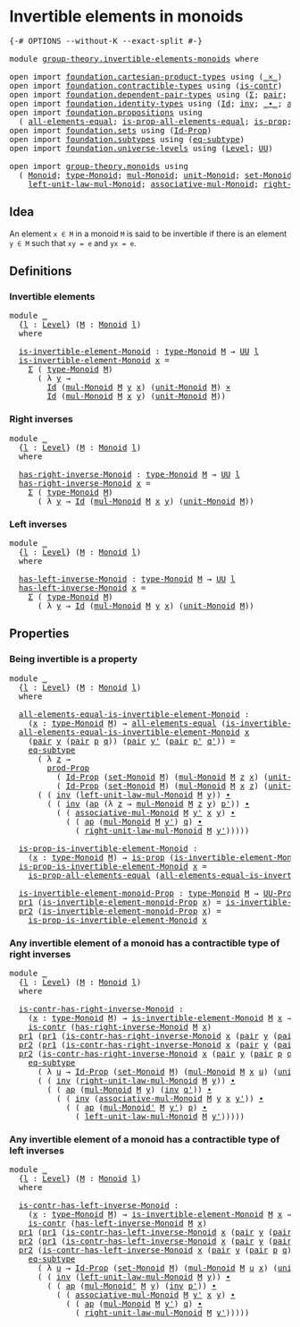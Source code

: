 # Invertible elements in monoids

<pre class="Agda"><a id="43" class="Symbol">{-#</a> <a id="47" class="Keyword">OPTIONS</a> <a id="55" class="Pragma">--without-K</a> <a id="67" class="Pragma">--exact-split</a> <a id="81" class="Symbol">#-}</a>

<a id="86" class="Keyword">module</a> <a id="93" href="group-theory.invertible-elements-monoids.html" class="Module">group-theory.invertible-elements-monoids</a> <a id="134" class="Keyword">where</a>

<a id="141" class="Keyword">open</a> <a id="146" class="Keyword">import</a> <a id="153" href="foundation.cartesian-product-types.html" class="Module">foundation.cartesian-product-types</a> <a id="188" class="Keyword">using</a> <a id="194" class="Symbol">(</a><a id="195" href="foundation-core.cartesian-product-types.html#577" class="Function Operator">_×_</a><a id="198" class="Symbol">)</a>
<a id="200" class="Keyword">open</a> <a id="205" class="Keyword">import</a> <a id="212" href="foundation.contractible-types.html" class="Module">foundation.contractible-types</a> <a id="242" class="Keyword">using</a> <a id="248" class="Symbol">(</a><a id="249" href="foundation-core.contractible-types.html#992" class="Function">is-contr</a><a id="257" class="Symbol">)</a>
<a id="259" class="Keyword">open</a> <a id="264" class="Keyword">import</a> <a id="271" href="foundation.dependent-pair-types.html" class="Module">foundation.dependent-pair-types</a> <a id="303" class="Keyword">using</a> <a id="309" class="Symbol">(</a><a id="310" href="foundation-core.dependent-pair-types.html#502" class="Record">Σ</a><a id="311" class="Symbol">;</a> <a id="313" href="foundation-core.dependent-pair-types.html#575" class="InductiveConstructor">pair</a><a id="317" class="Symbol">;</a> <a id="319" href="foundation-core.dependent-pair-types.html#592" class="Field">pr1</a><a id="322" class="Symbol">;</a> <a id="324" href="foundation-core.dependent-pair-types.html#604" class="Field">pr2</a><a id="327" class="Symbol">)</a>
<a id="329" class="Keyword">open</a> <a id="334" class="Keyword">import</a> <a id="341" href="foundation.identity-types.html" class="Module">foundation.identity-types</a> <a id="367" class="Keyword">using</a> <a id="373" class="Symbol">(</a><a id="374" href="foundation-core.identity-types.html#1754" class="Datatype">Id</a><a id="376" class="Symbol">;</a> <a id="378" href="foundation-core.identity-types.html#2716" class="Function">inv</a><a id="381" class="Symbol">;</a> <a id="383" href="foundation-core.identity-types.html#2412" class="Function Operator">_∙_</a><a id="386" class="Symbol">;</a> <a id="388" href="foundation-core.identity-types.html#3990" class="Function">ap</a><a id="390" class="Symbol">)</a>
<a id="392" class="Keyword">open</a> <a id="397" class="Keyword">import</a> <a id="404" href="foundation.propositions.html" class="Module">foundation.propositions</a> <a id="428" class="Keyword">using</a>
  <a id="436" class="Symbol">(</a> <a id="438" href="foundation-core.propositions.html#2193" class="Function">all-elements-equal</a><a id="456" class="Symbol">;</a> <a id="458" href="foundation-core.propositions.html#2393" class="Function">is-prop-all-elements-equal</a><a id="484" class="Symbol">;</a> <a id="486" href="foundation-core.propositions.html#1295" class="Function">is-prop</a><a id="493" class="Symbol">;</a> <a id="495" href="foundation-core.propositions.html#5863" class="Function">prod-Prop</a><a id="504" class="Symbol">;</a> <a id="506" href="foundation-core.propositions.html#1380" class="Function">UU-Prop</a><a id="513" class="Symbol">)</a>
<a id="515" class="Keyword">open</a> <a id="520" class="Keyword">import</a> <a id="527" href="foundation.sets.html" class="Module">foundation.sets</a> <a id="543" class="Keyword">using</a> <a id="549" class="Symbol">(</a><a id="550" href="foundation-core.sets.html#1407" class="Function">Id-Prop</a><a id="557" class="Symbol">)</a>
<a id="559" class="Keyword">open</a> <a id="564" class="Keyword">import</a> <a id="571" href="foundation.subtypes.html" class="Module">foundation.subtypes</a> <a id="591" class="Keyword">using</a> <a id="597" class="Symbol">(</a><a id="598" href="foundation-core.subtypes.html#3381" class="Function">eq-subtype</a><a id="608" class="Symbol">)</a>
<a id="610" class="Keyword">open</a> <a id="615" class="Keyword">import</a> <a id="622" href="foundation.universe-levels.html" class="Module">foundation.universe-levels</a> <a id="649" class="Keyword">using</a> <a id="655" class="Symbol">(</a><a id="656" href="Agda.Primitive.html#597" class="Postulate">Level</a><a id="661" class="Symbol">;</a> <a id="663" href="foundation-core.universe-levels.html#222" class="Primitive">UU</a><a id="665" class="Symbol">)</a>

<a id="668" class="Keyword">open</a> <a id="673" class="Keyword">import</a> <a id="680" href="group-theory.monoids.html" class="Module">group-theory.monoids</a> <a id="701" class="Keyword">using</a>
  <a id="709" class="Symbol">(</a> <a id="711" href="group-theory.monoids.html#1007" class="Function">Monoid</a><a id="717" class="Symbol">;</a> <a id="719" href="group-theory.monoids.html#1182" class="Function">type-Monoid</a><a id="730" class="Symbol">;</a> <a id="732" href="group-theory.monoids.html#1527" class="Function">mul-Monoid</a><a id="742" class="Symbol">;</a> <a id="744" href="group-theory.monoids.html#2031" class="Function">unit-Monoid</a><a id="755" class="Symbol">;</a> <a id="757" href="group-theory.monoids.html#1283" class="Function">set-Monoid</a><a id="767" class="Symbol">;</a>
    <a id="773" href="group-theory.monoids.html#2119" class="Function">left-unit-law-mul-Monoid</a><a id="797" class="Symbol">;</a> <a id="799" href="group-theory.monoids.html#1797" class="Function">associative-mul-Monoid</a><a id="821" class="Symbol">;</a> <a id="823" href="group-theory.monoids.html#2285" class="Function">right-unit-law-mul-Monoid</a><a id="848" class="Symbol">;</a> <a id="850" href="group-theory.monoids.html#1668" class="Function">mul-Monoid&#39;</a><a id="861" class="Symbol">)</a>
</pre>
## Idea

An element `x ∈ M` in a monoid `M` is said to be invertible if there is an element `y ∈ M` such that `xy = e` and `yx = e`.

## Definitions

### Invertible elements

<pre class="Agda"><a id="1051" class="Keyword">module</a> <a id="1058" href="group-theory.invertible-elements-monoids.html#1058" class="Module">_</a>
  <a id="1062" class="Symbol">{</a><a id="1063" href="group-theory.invertible-elements-monoids.html#1063" class="Bound">l</a> <a id="1065" class="Symbol">:</a> <a id="1067" href="Agda.Primitive.html#597" class="Postulate">Level</a><a id="1072" class="Symbol">}</a> <a id="1074" class="Symbol">(</a><a id="1075" href="group-theory.invertible-elements-monoids.html#1075" class="Bound">M</a> <a id="1077" class="Symbol">:</a> <a id="1079" href="group-theory.monoids.html#1007" class="Function">Monoid</a> <a id="1086" href="group-theory.invertible-elements-monoids.html#1063" class="Bound">l</a><a id="1087" class="Symbol">)</a>
  <a id="1091" class="Keyword">where</a>

  <a id="1100" href="group-theory.invertible-elements-monoids.html#1100" class="Function">is-invertible-element-Monoid</a> <a id="1129" class="Symbol">:</a> <a id="1131" href="group-theory.monoids.html#1182" class="Function">type-Monoid</a> <a id="1143" href="group-theory.invertible-elements-monoids.html#1075" class="Bound">M</a> <a id="1145" class="Symbol">→</a> <a id="1147" href="foundation-core.universe-levels.html#222" class="Primitive">UU</a> <a id="1150" href="group-theory.invertible-elements-monoids.html#1063" class="Bound">l</a>
  <a id="1154" href="group-theory.invertible-elements-monoids.html#1100" class="Function">is-invertible-element-Monoid</a> <a id="1183" href="group-theory.invertible-elements-monoids.html#1183" class="Bound">x</a> <a id="1185" class="Symbol">=</a>
    <a id="1191" href="foundation-core.dependent-pair-types.html#502" class="Record">Σ</a> <a id="1193" class="Symbol">(</a> <a id="1195" href="group-theory.monoids.html#1182" class="Function">type-Monoid</a> <a id="1207" href="group-theory.invertible-elements-monoids.html#1075" class="Bound">M</a><a id="1208" class="Symbol">)</a>
      <a id="1216" class="Symbol">(</a> <a id="1218" class="Symbol">λ</a> <a id="1220" href="group-theory.invertible-elements-monoids.html#1220" class="Bound">y</a> <a id="1222" class="Symbol">→</a>
        <a id="1232" href="foundation-core.identity-types.html#1754" class="Datatype">Id</a> <a id="1235" class="Symbol">(</a><a id="1236" href="group-theory.monoids.html#1527" class="Function">mul-Monoid</a> <a id="1247" href="group-theory.invertible-elements-monoids.html#1075" class="Bound">M</a> <a id="1249" href="group-theory.invertible-elements-monoids.html#1220" class="Bound">y</a> <a id="1251" href="group-theory.invertible-elements-monoids.html#1183" class="Bound">x</a><a id="1252" class="Symbol">)</a> <a id="1254" class="Symbol">(</a><a id="1255" href="group-theory.monoids.html#2031" class="Function">unit-Monoid</a> <a id="1267" href="group-theory.invertible-elements-monoids.html#1075" class="Bound">M</a><a id="1268" class="Symbol">)</a> <a id="1270" href="foundation-core.cartesian-product-types.html#577" class="Function Operator">×</a>
        <a id="1280" href="foundation-core.identity-types.html#1754" class="Datatype">Id</a> <a id="1283" class="Symbol">(</a><a id="1284" href="group-theory.monoids.html#1527" class="Function">mul-Monoid</a> <a id="1295" href="group-theory.invertible-elements-monoids.html#1075" class="Bound">M</a> <a id="1297" href="group-theory.invertible-elements-monoids.html#1183" class="Bound">x</a> <a id="1299" href="group-theory.invertible-elements-monoids.html#1220" class="Bound">y</a><a id="1300" class="Symbol">)</a> <a id="1302" class="Symbol">(</a><a id="1303" href="group-theory.monoids.html#2031" class="Function">unit-Monoid</a> <a id="1315" href="group-theory.invertible-elements-monoids.html#1075" class="Bound">M</a><a id="1316" class="Symbol">))</a>
</pre>
### Right inverses

<pre class="Agda"><a id="1352" class="Keyword">module</a> <a id="1359" href="group-theory.invertible-elements-monoids.html#1359" class="Module">_</a>
  <a id="1363" class="Symbol">{</a><a id="1364" href="group-theory.invertible-elements-monoids.html#1364" class="Bound">l</a> <a id="1366" class="Symbol">:</a> <a id="1368" href="Agda.Primitive.html#597" class="Postulate">Level</a><a id="1373" class="Symbol">}</a> <a id="1375" class="Symbol">(</a><a id="1376" href="group-theory.invertible-elements-monoids.html#1376" class="Bound">M</a> <a id="1378" class="Symbol">:</a> <a id="1380" href="group-theory.monoids.html#1007" class="Function">Monoid</a> <a id="1387" href="group-theory.invertible-elements-monoids.html#1364" class="Bound">l</a><a id="1388" class="Symbol">)</a>
  <a id="1392" class="Keyword">where</a>

  <a id="1401" href="group-theory.invertible-elements-monoids.html#1401" class="Function">has-right-inverse-Monoid</a> <a id="1426" class="Symbol">:</a> <a id="1428" href="group-theory.monoids.html#1182" class="Function">type-Monoid</a> <a id="1440" href="group-theory.invertible-elements-monoids.html#1376" class="Bound">M</a> <a id="1442" class="Symbol">→</a> <a id="1444" href="foundation-core.universe-levels.html#222" class="Primitive">UU</a> <a id="1447" href="group-theory.invertible-elements-monoids.html#1364" class="Bound">l</a>
  <a id="1451" href="group-theory.invertible-elements-monoids.html#1401" class="Function">has-right-inverse-Monoid</a> <a id="1476" href="group-theory.invertible-elements-monoids.html#1476" class="Bound">x</a> <a id="1478" class="Symbol">=</a>
    <a id="1484" href="foundation-core.dependent-pair-types.html#502" class="Record">Σ</a> <a id="1486" class="Symbol">(</a> <a id="1488" href="group-theory.monoids.html#1182" class="Function">type-Monoid</a> <a id="1500" href="group-theory.invertible-elements-monoids.html#1376" class="Bound">M</a><a id="1501" class="Symbol">)</a>
      <a id="1509" class="Symbol">(</a> <a id="1511" class="Symbol">λ</a> <a id="1513" href="group-theory.invertible-elements-monoids.html#1513" class="Bound">y</a> <a id="1515" class="Symbol">→</a> <a id="1517" href="foundation-core.identity-types.html#1754" class="Datatype">Id</a> <a id="1520" class="Symbol">(</a><a id="1521" href="group-theory.monoids.html#1527" class="Function">mul-Monoid</a> <a id="1532" href="group-theory.invertible-elements-monoids.html#1376" class="Bound">M</a> <a id="1534" href="group-theory.invertible-elements-monoids.html#1476" class="Bound">x</a> <a id="1536" href="group-theory.invertible-elements-monoids.html#1513" class="Bound">y</a><a id="1537" class="Symbol">)</a> <a id="1539" class="Symbol">(</a><a id="1540" href="group-theory.monoids.html#2031" class="Function">unit-Monoid</a> <a id="1552" href="group-theory.invertible-elements-monoids.html#1376" class="Bound">M</a><a id="1553" class="Symbol">))</a>
</pre>
### Left inverses

<pre class="Agda"><a id="1588" class="Keyword">module</a> <a id="1595" href="group-theory.invertible-elements-monoids.html#1595" class="Module">_</a>
  <a id="1599" class="Symbol">{</a><a id="1600" href="group-theory.invertible-elements-monoids.html#1600" class="Bound">l</a> <a id="1602" class="Symbol">:</a> <a id="1604" href="Agda.Primitive.html#597" class="Postulate">Level</a><a id="1609" class="Symbol">}</a> <a id="1611" class="Symbol">(</a><a id="1612" href="group-theory.invertible-elements-monoids.html#1612" class="Bound">M</a> <a id="1614" class="Symbol">:</a> <a id="1616" href="group-theory.monoids.html#1007" class="Function">Monoid</a> <a id="1623" href="group-theory.invertible-elements-monoids.html#1600" class="Bound">l</a><a id="1624" class="Symbol">)</a>
  <a id="1628" class="Keyword">where</a>

  <a id="1637" href="group-theory.invertible-elements-monoids.html#1637" class="Function">has-left-inverse-Monoid</a> <a id="1661" class="Symbol">:</a> <a id="1663" href="group-theory.monoids.html#1182" class="Function">type-Monoid</a> <a id="1675" href="group-theory.invertible-elements-monoids.html#1612" class="Bound">M</a> <a id="1677" class="Symbol">→</a> <a id="1679" href="foundation-core.universe-levels.html#222" class="Primitive">UU</a> <a id="1682" href="group-theory.invertible-elements-monoids.html#1600" class="Bound">l</a>
  <a id="1686" href="group-theory.invertible-elements-monoids.html#1637" class="Function">has-left-inverse-Monoid</a> <a id="1710" href="group-theory.invertible-elements-monoids.html#1710" class="Bound">x</a> <a id="1712" class="Symbol">=</a>
    <a id="1718" href="foundation-core.dependent-pair-types.html#502" class="Record">Σ</a> <a id="1720" class="Symbol">(</a> <a id="1722" href="group-theory.monoids.html#1182" class="Function">type-Monoid</a> <a id="1734" href="group-theory.invertible-elements-monoids.html#1612" class="Bound">M</a><a id="1735" class="Symbol">)</a>
      <a id="1743" class="Symbol">(</a> <a id="1745" class="Symbol">λ</a> <a id="1747" href="group-theory.invertible-elements-monoids.html#1747" class="Bound">y</a> <a id="1749" class="Symbol">→</a> <a id="1751" href="foundation-core.identity-types.html#1754" class="Datatype">Id</a> <a id="1754" class="Symbol">(</a><a id="1755" href="group-theory.monoids.html#1527" class="Function">mul-Monoid</a> <a id="1766" href="group-theory.invertible-elements-monoids.html#1612" class="Bound">M</a> <a id="1768" href="group-theory.invertible-elements-monoids.html#1747" class="Bound">y</a> <a id="1770" href="group-theory.invertible-elements-monoids.html#1710" class="Bound">x</a><a id="1771" class="Symbol">)</a> <a id="1773" class="Symbol">(</a><a id="1774" href="group-theory.monoids.html#2031" class="Function">unit-Monoid</a> <a id="1786" href="group-theory.invertible-elements-monoids.html#1612" class="Bound">M</a><a id="1787" class="Symbol">))</a>
</pre>
## Properties

### Being invertible is a property

<pre class="Agda"><a id="1854" class="Keyword">module</a> <a id="1861" href="group-theory.invertible-elements-monoids.html#1861" class="Module">_</a>
  <a id="1865" class="Symbol">{</a><a id="1866" href="group-theory.invertible-elements-monoids.html#1866" class="Bound">l</a> <a id="1868" class="Symbol">:</a> <a id="1870" href="Agda.Primitive.html#597" class="Postulate">Level</a><a id="1875" class="Symbol">}</a> <a id="1877" class="Symbol">(</a><a id="1878" href="group-theory.invertible-elements-monoids.html#1878" class="Bound">M</a> <a id="1880" class="Symbol">:</a> <a id="1882" href="group-theory.monoids.html#1007" class="Function">Monoid</a> <a id="1889" href="group-theory.invertible-elements-monoids.html#1866" class="Bound">l</a><a id="1890" class="Symbol">)</a>
  <a id="1894" class="Keyword">where</a>

  <a id="1903" href="group-theory.invertible-elements-monoids.html#1903" class="Function">all-elements-equal-is-invertible-element-Monoid</a> <a id="1951" class="Symbol">:</a>
    <a id="1957" class="Symbol">(</a><a id="1958" href="group-theory.invertible-elements-monoids.html#1958" class="Bound">x</a> <a id="1960" class="Symbol">:</a> <a id="1962" href="group-theory.monoids.html#1182" class="Function">type-Monoid</a> <a id="1974" href="group-theory.invertible-elements-monoids.html#1878" class="Bound">M</a><a id="1975" class="Symbol">)</a> <a id="1977" class="Symbol">→</a> <a id="1979" href="foundation-core.propositions.html#2193" class="Function">all-elements-equal</a> <a id="1998" class="Symbol">(</a><a id="1999" href="group-theory.invertible-elements-monoids.html#1100" class="Function">is-invertible-element-Monoid</a> <a id="2028" href="group-theory.invertible-elements-monoids.html#1878" class="Bound">M</a> <a id="2030" href="group-theory.invertible-elements-monoids.html#1958" class="Bound">x</a><a id="2031" class="Symbol">)</a>
  <a id="2035" href="group-theory.invertible-elements-monoids.html#1903" class="Function">all-elements-equal-is-invertible-element-Monoid</a> <a id="2083" href="group-theory.invertible-elements-monoids.html#2083" class="Bound">x</a>
    <a id="2089" class="Symbol">(</a><a id="2090" href="foundation-core.dependent-pair-types.html#575" class="InductiveConstructor">pair</a> <a id="2095" href="group-theory.invertible-elements-monoids.html#2095" class="Bound">y</a> <a id="2097" class="Symbol">(</a><a id="2098" href="foundation-core.dependent-pair-types.html#575" class="InductiveConstructor">pair</a> <a id="2103" href="group-theory.invertible-elements-monoids.html#2103" class="Bound">p</a> <a id="2105" href="group-theory.invertible-elements-monoids.html#2105" class="Bound">q</a><a id="2106" class="Symbol">))</a> <a id="2109" class="Symbol">(</a><a id="2110" href="foundation-core.dependent-pair-types.html#575" class="InductiveConstructor">pair</a> <a id="2115" href="group-theory.invertible-elements-monoids.html#2115" class="Bound">y&#39;</a> <a id="2118" class="Symbol">(</a><a id="2119" href="foundation-core.dependent-pair-types.html#575" class="InductiveConstructor">pair</a> <a id="2124" href="group-theory.invertible-elements-monoids.html#2124" class="Bound">p&#39;</a> <a id="2127" href="group-theory.invertible-elements-monoids.html#2127" class="Bound">q&#39;</a><a id="2129" class="Symbol">))</a> <a id="2132" class="Symbol">=</a>
    <a id="2138" href="foundation-core.subtypes.html#3381" class="Function">eq-subtype</a>
      <a id="2155" class="Symbol">(</a> <a id="2157" class="Symbol">λ</a> <a id="2159" href="group-theory.invertible-elements-monoids.html#2159" class="Bound">z</a> <a id="2161" class="Symbol">→</a>
        <a id="2171" href="foundation-core.propositions.html#5863" class="Function">prod-Prop</a>
          <a id="2191" class="Symbol">(</a> <a id="2193" href="foundation-core.sets.html#1407" class="Function">Id-Prop</a> <a id="2201" class="Symbol">(</a><a id="2202" href="group-theory.monoids.html#1283" class="Function">set-Monoid</a> <a id="2213" href="group-theory.invertible-elements-monoids.html#1878" class="Bound">M</a><a id="2214" class="Symbol">)</a> <a id="2216" class="Symbol">(</a><a id="2217" href="group-theory.monoids.html#1527" class="Function">mul-Monoid</a> <a id="2228" href="group-theory.invertible-elements-monoids.html#1878" class="Bound">M</a> <a id="2230" href="group-theory.invertible-elements-monoids.html#2159" class="Bound">z</a> <a id="2232" href="group-theory.invertible-elements-monoids.html#2083" class="Bound">x</a><a id="2233" class="Symbol">)</a> <a id="2235" class="Symbol">(</a><a id="2236" href="group-theory.monoids.html#2031" class="Function">unit-Monoid</a> <a id="2248" href="group-theory.invertible-elements-monoids.html#1878" class="Bound">M</a><a id="2249" class="Symbol">))</a>
          <a id="2262" class="Symbol">(</a> <a id="2264" href="foundation-core.sets.html#1407" class="Function">Id-Prop</a> <a id="2272" class="Symbol">(</a><a id="2273" href="group-theory.monoids.html#1283" class="Function">set-Monoid</a> <a id="2284" href="group-theory.invertible-elements-monoids.html#1878" class="Bound">M</a><a id="2285" class="Symbol">)</a> <a id="2287" class="Symbol">(</a><a id="2288" href="group-theory.monoids.html#1527" class="Function">mul-Monoid</a> <a id="2299" href="group-theory.invertible-elements-monoids.html#1878" class="Bound">M</a> <a id="2301" href="group-theory.invertible-elements-monoids.html#2083" class="Bound">x</a> <a id="2303" href="group-theory.invertible-elements-monoids.html#2159" class="Bound">z</a><a id="2304" class="Symbol">)</a> <a id="2306" class="Symbol">(</a><a id="2307" href="group-theory.monoids.html#2031" class="Function">unit-Monoid</a> <a id="2319" href="group-theory.invertible-elements-monoids.html#1878" class="Bound">M</a><a id="2320" class="Symbol">)))</a>
      <a id="2330" class="Symbol">(</a> <a id="2332" class="Symbol">(</a> <a id="2334" href="foundation-core.identity-types.html#2716" class="Function">inv</a> <a id="2338" class="Symbol">(</a><a id="2339" href="group-theory.monoids.html#2119" class="Function">left-unit-law-mul-Monoid</a> <a id="2364" href="group-theory.invertible-elements-monoids.html#1878" class="Bound">M</a> <a id="2366" href="group-theory.invertible-elements-monoids.html#2095" class="Bound">y</a><a id="2367" class="Symbol">))</a> <a id="2370" href="foundation-core.identity-types.html#2412" class="Function Operator">∙</a>
        <a id="2380" class="Symbol">(</a> <a id="2382" class="Symbol">(</a> <a id="2384" href="foundation-core.identity-types.html#2716" class="Function">inv</a> <a id="2388" class="Symbol">(</a><a id="2389" href="foundation-core.identity-types.html#3990" class="Function">ap</a> <a id="2392" class="Symbol">(λ</a> <a id="2395" href="group-theory.invertible-elements-monoids.html#2395" class="Bound">z</a> <a id="2397" class="Symbol">→</a> <a id="2399" href="group-theory.monoids.html#1527" class="Function">mul-Monoid</a> <a id="2410" href="group-theory.invertible-elements-monoids.html#1878" class="Bound">M</a> <a id="2412" href="group-theory.invertible-elements-monoids.html#2395" class="Bound">z</a> <a id="2414" href="group-theory.invertible-elements-monoids.html#2095" class="Bound">y</a><a id="2415" class="Symbol">)</a> <a id="2417" href="group-theory.invertible-elements-monoids.html#2124" class="Bound">p&#39;</a><a id="2419" class="Symbol">))</a> <a id="2422" href="foundation-core.identity-types.html#2412" class="Function Operator">∙</a>
          <a id="2434" class="Symbol">(</a> <a id="2436" class="Symbol">(</a> <a id="2438" href="group-theory.monoids.html#1797" class="Function">associative-mul-Monoid</a> <a id="2461" href="group-theory.invertible-elements-monoids.html#1878" class="Bound">M</a> <a id="2463" href="group-theory.invertible-elements-monoids.html#2115" class="Bound">y&#39;</a> <a id="2466" href="group-theory.invertible-elements-monoids.html#2083" class="Bound">x</a> <a id="2468" href="group-theory.invertible-elements-monoids.html#2095" class="Bound">y</a><a id="2469" class="Symbol">)</a> <a id="2471" href="foundation-core.identity-types.html#2412" class="Function Operator">∙</a>
            <a id="2485" class="Symbol">(</a> <a id="2487" class="Symbol">(</a> <a id="2489" href="foundation-core.identity-types.html#3990" class="Function">ap</a> <a id="2492" class="Symbol">(</a><a id="2493" href="group-theory.monoids.html#1527" class="Function">mul-Monoid</a> <a id="2504" href="group-theory.invertible-elements-monoids.html#1878" class="Bound">M</a> <a id="2506" href="group-theory.invertible-elements-monoids.html#2115" class="Bound">y&#39;</a><a id="2508" class="Symbol">)</a> <a id="2510" href="group-theory.invertible-elements-monoids.html#2105" class="Bound">q</a><a id="2511" class="Symbol">)</a> <a id="2513" href="foundation-core.identity-types.html#2412" class="Function Operator">∙</a>
              <a id="2529" class="Symbol">(</a> <a id="2531" href="group-theory.monoids.html#2285" class="Function">right-unit-law-mul-Monoid</a> <a id="2557" href="group-theory.invertible-elements-monoids.html#1878" class="Bound">M</a> <a id="2559" href="group-theory.invertible-elements-monoids.html#2115" class="Bound">y&#39;</a><a id="2561" class="Symbol">)))))</a>
  
  <a id="2572" href="group-theory.invertible-elements-monoids.html#2572" class="Function">is-prop-is-invertible-element-Monoid</a> <a id="2609" class="Symbol">:</a>
    <a id="2615" class="Symbol">(</a><a id="2616" href="group-theory.invertible-elements-monoids.html#2616" class="Bound">x</a> <a id="2618" class="Symbol">:</a> <a id="2620" href="group-theory.monoids.html#1182" class="Function">type-Monoid</a> <a id="2632" href="group-theory.invertible-elements-monoids.html#1878" class="Bound">M</a><a id="2633" class="Symbol">)</a> <a id="2635" class="Symbol">→</a> <a id="2637" href="foundation-core.propositions.html#1295" class="Function">is-prop</a> <a id="2645" class="Symbol">(</a><a id="2646" href="group-theory.invertible-elements-monoids.html#1100" class="Function">is-invertible-element-Monoid</a> <a id="2675" href="group-theory.invertible-elements-monoids.html#1878" class="Bound">M</a> <a id="2677" href="group-theory.invertible-elements-monoids.html#2616" class="Bound">x</a><a id="2678" class="Symbol">)</a>
  <a id="2682" href="group-theory.invertible-elements-monoids.html#2572" class="Function">is-prop-is-invertible-element-Monoid</a> <a id="2719" href="group-theory.invertible-elements-monoids.html#2719" class="Bound">x</a> <a id="2721" class="Symbol">=</a>
    <a id="2727" href="foundation-core.propositions.html#2393" class="Function">is-prop-all-elements-equal</a> <a id="2754" class="Symbol">(</a><a id="2755" href="group-theory.invertible-elements-monoids.html#1903" class="Function">all-elements-equal-is-invertible-element-Monoid</a> <a id="2803" href="group-theory.invertible-elements-monoids.html#2719" class="Bound">x</a><a id="2804" class="Symbol">)</a>

  <a id="2809" href="group-theory.invertible-elements-monoids.html#2809" class="Function">is-invertible-element-monoid-Prop</a> <a id="2843" class="Symbol">:</a> <a id="2845" href="group-theory.monoids.html#1182" class="Function">type-Monoid</a> <a id="2857" href="group-theory.invertible-elements-monoids.html#1878" class="Bound">M</a> <a id="2859" class="Symbol">→</a> <a id="2861" href="foundation-core.propositions.html#1380" class="Function">UU-Prop</a> <a id="2869" href="group-theory.invertible-elements-monoids.html#1866" class="Bound">l</a>
  <a id="2873" href="foundation-core.dependent-pair-types.html#592" class="Field">pr1</a> <a id="2877" class="Symbol">(</a><a id="2878" href="group-theory.invertible-elements-monoids.html#2809" class="Function">is-invertible-element-monoid-Prop</a> <a id="2912" href="group-theory.invertible-elements-monoids.html#2912" class="Bound">x</a><a id="2913" class="Symbol">)</a> <a id="2915" class="Symbol">=</a> <a id="2917" href="group-theory.invertible-elements-monoids.html#1100" class="Function">is-invertible-element-Monoid</a> <a id="2946" href="group-theory.invertible-elements-monoids.html#1878" class="Bound">M</a> <a id="2948" href="group-theory.invertible-elements-monoids.html#2912" class="Bound">x</a>
  <a id="2952" href="foundation-core.dependent-pair-types.html#604" class="Field">pr2</a> <a id="2956" class="Symbol">(</a><a id="2957" href="group-theory.invertible-elements-monoids.html#2809" class="Function">is-invertible-element-monoid-Prop</a> <a id="2991" href="group-theory.invertible-elements-monoids.html#2991" class="Bound">x</a><a id="2992" class="Symbol">)</a> <a id="2994" class="Symbol">=</a>
    <a id="3000" href="group-theory.invertible-elements-monoids.html#2572" class="Function">is-prop-is-invertible-element-Monoid</a> <a id="3037" href="group-theory.invertible-elements-monoids.html#2991" class="Bound">x</a>
</pre>
### Any invertible element of a monoid has a contractible type of right inverses

<pre class="Agda"><a id="3134" class="Keyword">module</a> <a id="3141" href="group-theory.invertible-elements-monoids.html#3141" class="Module">_</a>
  <a id="3145" class="Symbol">{</a><a id="3146" href="group-theory.invertible-elements-monoids.html#3146" class="Bound">l</a> <a id="3148" class="Symbol">:</a> <a id="3150" href="Agda.Primitive.html#597" class="Postulate">Level</a><a id="3155" class="Symbol">}</a> <a id="3157" class="Symbol">(</a><a id="3158" href="group-theory.invertible-elements-monoids.html#3158" class="Bound">M</a> <a id="3160" class="Symbol">:</a> <a id="3162" href="group-theory.monoids.html#1007" class="Function">Monoid</a> <a id="3169" href="group-theory.invertible-elements-monoids.html#3146" class="Bound">l</a><a id="3170" class="Symbol">)</a>
  <a id="3174" class="Keyword">where</a>

  <a id="3183" href="group-theory.invertible-elements-monoids.html#3183" class="Function">is-contr-has-right-inverse-Monoid</a> <a id="3217" class="Symbol">:</a>
    <a id="3223" class="Symbol">(</a><a id="3224" href="group-theory.invertible-elements-monoids.html#3224" class="Bound">x</a> <a id="3226" class="Symbol">:</a> <a id="3228" href="group-theory.monoids.html#1182" class="Function">type-Monoid</a> <a id="3240" href="group-theory.invertible-elements-monoids.html#3158" class="Bound">M</a><a id="3241" class="Symbol">)</a> <a id="3243" class="Symbol">→</a> <a id="3245" href="group-theory.invertible-elements-monoids.html#1100" class="Function">is-invertible-element-Monoid</a> <a id="3274" href="group-theory.invertible-elements-monoids.html#3158" class="Bound">M</a> <a id="3276" href="group-theory.invertible-elements-monoids.html#3224" class="Bound">x</a> <a id="3278" class="Symbol">→</a>
    <a id="3284" href="foundation-core.contractible-types.html#992" class="Function">is-contr</a> <a id="3293" class="Symbol">(</a><a id="3294" href="group-theory.invertible-elements-monoids.html#1401" class="Function">has-right-inverse-Monoid</a> <a id="3319" href="group-theory.invertible-elements-monoids.html#3158" class="Bound">M</a> <a id="3321" href="group-theory.invertible-elements-monoids.html#3224" class="Bound">x</a><a id="3322" class="Symbol">)</a>
  <a id="3326" href="foundation-core.dependent-pair-types.html#592" class="Field">pr1</a> <a id="3330" class="Symbol">(</a><a id="3331" href="foundation-core.dependent-pair-types.html#592" class="Field">pr1</a> <a id="3335" class="Symbol">(</a><a id="3336" href="group-theory.invertible-elements-monoids.html#3183" class="Function">is-contr-has-right-inverse-Monoid</a> <a id="3370" href="group-theory.invertible-elements-monoids.html#3370" class="Bound">x</a> <a id="3372" class="Symbol">(</a><a id="3373" href="foundation-core.dependent-pair-types.html#575" class="InductiveConstructor">pair</a> <a id="3378" href="group-theory.invertible-elements-monoids.html#3378" class="Bound">y</a> <a id="3380" class="Symbol">(</a><a id="3381" href="foundation-core.dependent-pair-types.html#575" class="InductiveConstructor">pair</a> <a id="3386" href="group-theory.invertible-elements-monoids.html#3386" class="Bound">p</a> <a id="3388" href="group-theory.invertible-elements-monoids.html#3388" class="Bound">q</a><a id="3389" class="Symbol">))))</a> <a id="3394" class="Symbol">=</a> <a id="3396" href="group-theory.invertible-elements-monoids.html#3378" class="Bound">y</a>
  <a id="3400" href="foundation-core.dependent-pair-types.html#604" class="Field">pr2</a> <a id="3404" class="Symbol">(</a><a id="3405" href="foundation-core.dependent-pair-types.html#592" class="Field">pr1</a> <a id="3409" class="Symbol">(</a><a id="3410" href="group-theory.invertible-elements-monoids.html#3183" class="Function">is-contr-has-right-inverse-Monoid</a> <a id="3444" href="group-theory.invertible-elements-monoids.html#3444" class="Bound">x</a> <a id="3446" class="Symbol">(</a><a id="3447" href="foundation-core.dependent-pair-types.html#575" class="InductiveConstructor">pair</a> <a id="3452" href="group-theory.invertible-elements-monoids.html#3452" class="Bound">y</a> <a id="3454" class="Symbol">(</a><a id="3455" href="foundation-core.dependent-pair-types.html#575" class="InductiveConstructor">pair</a> <a id="3460" href="group-theory.invertible-elements-monoids.html#3460" class="Bound">p</a> <a id="3462" href="group-theory.invertible-elements-monoids.html#3462" class="Bound">q</a><a id="3463" class="Symbol">))))</a> <a id="3468" class="Symbol">=</a> <a id="3470" href="group-theory.invertible-elements-monoids.html#3462" class="Bound">q</a>
  <a id="3474" href="foundation-core.dependent-pair-types.html#604" class="Field">pr2</a> <a id="3478" class="Symbol">(</a><a id="3479" href="group-theory.invertible-elements-monoids.html#3183" class="Function">is-contr-has-right-inverse-Monoid</a> <a id="3513" href="group-theory.invertible-elements-monoids.html#3513" class="Bound">x</a> <a id="3515" class="Symbol">(</a><a id="3516" href="foundation-core.dependent-pair-types.html#575" class="InductiveConstructor">pair</a> <a id="3521" href="group-theory.invertible-elements-monoids.html#3521" class="Bound">y</a> <a id="3523" class="Symbol">(</a><a id="3524" href="foundation-core.dependent-pair-types.html#575" class="InductiveConstructor">pair</a> <a id="3529" href="group-theory.invertible-elements-monoids.html#3529" class="Bound">p</a> <a id="3531" href="group-theory.invertible-elements-monoids.html#3531" class="Bound">q</a><a id="3532" class="Symbol">)))</a> <a id="3536" class="Symbol">(</a><a id="3537" href="foundation-core.dependent-pair-types.html#575" class="InductiveConstructor">pair</a> <a id="3542" href="group-theory.invertible-elements-monoids.html#3542" class="Bound">y&#39;</a> <a id="3545" href="group-theory.invertible-elements-monoids.html#3545" class="Bound">q&#39;</a><a id="3547" class="Symbol">)</a> <a id="3549" class="Symbol">=</a>
    <a id="3555" href="foundation-core.subtypes.html#3381" class="Function">eq-subtype</a>
      <a id="3572" class="Symbol">(</a> <a id="3574" class="Symbol">λ</a> <a id="3576" href="group-theory.invertible-elements-monoids.html#3576" class="Bound">u</a> <a id="3578" class="Symbol">→</a> <a id="3580" href="foundation-core.sets.html#1407" class="Function">Id-Prop</a> <a id="3588" class="Symbol">(</a><a id="3589" href="group-theory.monoids.html#1283" class="Function">set-Monoid</a> <a id="3600" href="group-theory.invertible-elements-monoids.html#3158" class="Bound">M</a><a id="3601" class="Symbol">)</a> <a id="3603" class="Symbol">(</a><a id="3604" href="group-theory.monoids.html#1527" class="Function">mul-Monoid</a> <a id="3615" href="group-theory.invertible-elements-monoids.html#3158" class="Bound">M</a> <a id="3617" href="group-theory.invertible-elements-monoids.html#3513" class="Bound">x</a> <a id="3619" href="group-theory.invertible-elements-monoids.html#3576" class="Bound">u</a><a id="3620" class="Symbol">)</a> <a id="3622" class="Symbol">(</a><a id="3623" href="group-theory.monoids.html#2031" class="Function">unit-Monoid</a> <a id="3635" href="group-theory.invertible-elements-monoids.html#3158" class="Bound">M</a><a id="3636" class="Symbol">))</a>
      <a id="3645" class="Symbol">(</a> <a id="3647" class="Symbol">(</a> <a id="3649" href="foundation-core.identity-types.html#2716" class="Function">inv</a> <a id="3653" class="Symbol">(</a><a id="3654" href="group-theory.monoids.html#2285" class="Function">right-unit-law-mul-Monoid</a> <a id="3680" href="group-theory.invertible-elements-monoids.html#3158" class="Bound">M</a> <a id="3682" href="group-theory.invertible-elements-monoids.html#3521" class="Bound">y</a><a id="3683" class="Symbol">))</a> <a id="3686" href="foundation-core.identity-types.html#2412" class="Function Operator">∙</a>
        <a id="3696" class="Symbol">(</a> <a id="3698" class="Symbol">(</a> <a id="3700" href="foundation-core.identity-types.html#3990" class="Function">ap</a> <a id="3703" class="Symbol">(</a><a id="3704" href="group-theory.monoids.html#1527" class="Function">mul-Monoid</a> <a id="3715" href="group-theory.invertible-elements-monoids.html#3158" class="Bound">M</a> <a id="3717" href="group-theory.invertible-elements-monoids.html#3521" class="Bound">y</a><a id="3718" class="Symbol">)</a> <a id="3720" class="Symbol">(</a><a id="3721" href="foundation-core.identity-types.html#2716" class="Function">inv</a> <a id="3725" href="group-theory.invertible-elements-monoids.html#3545" class="Bound">q&#39;</a><a id="3727" class="Symbol">))</a> <a id="3730" href="foundation-core.identity-types.html#2412" class="Function Operator">∙</a>
          <a id="3742" class="Symbol">(</a> <a id="3744" class="Symbol">(</a> <a id="3746" href="foundation-core.identity-types.html#2716" class="Function">inv</a> <a id="3750" class="Symbol">(</a><a id="3751" href="group-theory.monoids.html#1797" class="Function">associative-mul-Monoid</a> <a id="3774" href="group-theory.invertible-elements-monoids.html#3158" class="Bound">M</a> <a id="3776" href="group-theory.invertible-elements-monoids.html#3521" class="Bound">y</a> <a id="3778" href="group-theory.invertible-elements-monoids.html#3513" class="Bound">x</a> <a id="3780" href="group-theory.invertible-elements-monoids.html#3542" class="Bound">y&#39;</a><a id="3782" class="Symbol">))</a> <a id="3785" href="foundation-core.identity-types.html#2412" class="Function Operator">∙</a>
            <a id="3799" class="Symbol">(</a> <a id="3801" class="Symbol">(</a> <a id="3803" href="foundation-core.identity-types.html#3990" class="Function">ap</a> <a id="3806" class="Symbol">(</a><a id="3807" href="group-theory.monoids.html#1668" class="Function">mul-Monoid&#39;</a> <a id="3819" href="group-theory.invertible-elements-monoids.html#3158" class="Bound">M</a> <a id="3821" href="group-theory.invertible-elements-monoids.html#3542" class="Bound">y&#39;</a><a id="3823" class="Symbol">)</a> <a id="3825" href="group-theory.invertible-elements-monoids.html#3529" class="Bound">p</a><a id="3826" class="Symbol">)</a> <a id="3828" href="foundation-core.identity-types.html#2412" class="Function Operator">∙</a>
              <a id="3844" class="Symbol">(</a> <a id="3846" href="group-theory.monoids.html#2119" class="Function">left-unit-law-mul-Monoid</a> <a id="3871" href="group-theory.invertible-elements-monoids.html#3158" class="Bound">M</a> <a id="3873" href="group-theory.invertible-elements-monoids.html#3542" class="Bound">y&#39;</a><a id="3875" class="Symbol">)))))</a>
</pre>
### Any invertible element of a monoid has a contractible type of left inverses

<pre class="Agda"><a id="3975" class="Keyword">module</a> <a id="3982" href="group-theory.invertible-elements-monoids.html#3982" class="Module">_</a>
  <a id="3986" class="Symbol">{</a><a id="3987" href="group-theory.invertible-elements-monoids.html#3987" class="Bound">l</a> <a id="3989" class="Symbol">:</a> <a id="3991" href="Agda.Primitive.html#597" class="Postulate">Level</a><a id="3996" class="Symbol">}</a> <a id="3998" class="Symbol">(</a><a id="3999" href="group-theory.invertible-elements-monoids.html#3999" class="Bound">M</a> <a id="4001" class="Symbol">:</a> <a id="4003" href="group-theory.monoids.html#1007" class="Function">Monoid</a> <a id="4010" href="group-theory.invertible-elements-monoids.html#3987" class="Bound">l</a><a id="4011" class="Symbol">)</a>
  <a id="4015" class="Keyword">where</a>

  <a id="4024" href="group-theory.invertible-elements-monoids.html#4024" class="Function">is-contr-has-left-inverse-Monoid</a> <a id="4057" class="Symbol">:</a>
    <a id="4063" class="Symbol">(</a><a id="4064" href="group-theory.invertible-elements-monoids.html#4064" class="Bound">x</a> <a id="4066" class="Symbol">:</a> <a id="4068" href="group-theory.monoids.html#1182" class="Function">type-Monoid</a> <a id="4080" href="group-theory.invertible-elements-monoids.html#3999" class="Bound">M</a><a id="4081" class="Symbol">)</a> <a id="4083" class="Symbol">→</a> <a id="4085" href="group-theory.invertible-elements-monoids.html#1100" class="Function">is-invertible-element-Monoid</a> <a id="4114" href="group-theory.invertible-elements-monoids.html#3999" class="Bound">M</a> <a id="4116" href="group-theory.invertible-elements-monoids.html#4064" class="Bound">x</a> <a id="4118" class="Symbol">→</a>
    <a id="4124" href="foundation-core.contractible-types.html#992" class="Function">is-contr</a> <a id="4133" class="Symbol">(</a><a id="4134" href="group-theory.invertible-elements-monoids.html#1637" class="Function">has-left-inverse-Monoid</a> <a id="4158" href="group-theory.invertible-elements-monoids.html#3999" class="Bound">M</a> <a id="4160" href="group-theory.invertible-elements-monoids.html#4064" class="Bound">x</a><a id="4161" class="Symbol">)</a>
  <a id="4165" href="foundation-core.dependent-pair-types.html#592" class="Field">pr1</a> <a id="4169" class="Symbol">(</a><a id="4170" href="foundation-core.dependent-pair-types.html#592" class="Field">pr1</a> <a id="4174" class="Symbol">(</a><a id="4175" href="group-theory.invertible-elements-monoids.html#4024" class="Function">is-contr-has-left-inverse-Monoid</a> <a id="4208" href="group-theory.invertible-elements-monoids.html#4208" class="Bound">x</a> <a id="4210" class="Symbol">(</a><a id="4211" href="foundation-core.dependent-pair-types.html#575" class="InductiveConstructor">pair</a> <a id="4216" href="group-theory.invertible-elements-monoids.html#4216" class="Bound">y</a> <a id="4218" class="Symbol">(</a><a id="4219" href="foundation-core.dependent-pair-types.html#575" class="InductiveConstructor">pair</a> <a id="4224" href="group-theory.invertible-elements-monoids.html#4224" class="Bound">p</a> <a id="4226" href="group-theory.invertible-elements-monoids.html#4226" class="Bound">q</a><a id="4227" class="Symbol">))))</a> <a id="4232" class="Symbol">=</a> <a id="4234" href="group-theory.invertible-elements-monoids.html#4216" class="Bound">y</a>
  <a id="4238" href="foundation-core.dependent-pair-types.html#604" class="Field">pr2</a> <a id="4242" class="Symbol">(</a><a id="4243" href="foundation-core.dependent-pair-types.html#592" class="Field">pr1</a> <a id="4247" class="Symbol">(</a><a id="4248" href="group-theory.invertible-elements-monoids.html#4024" class="Function">is-contr-has-left-inverse-Monoid</a> <a id="4281" href="group-theory.invertible-elements-monoids.html#4281" class="Bound">x</a> <a id="4283" class="Symbol">(</a><a id="4284" href="foundation-core.dependent-pair-types.html#575" class="InductiveConstructor">pair</a> <a id="4289" href="group-theory.invertible-elements-monoids.html#4289" class="Bound">y</a> <a id="4291" class="Symbol">(</a><a id="4292" href="foundation-core.dependent-pair-types.html#575" class="InductiveConstructor">pair</a> <a id="4297" href="group-theory.invertible-elements-monoids.html#4297" class="Bound">p</a> <a id="4299" href="group-theory.invertible-elements-monoids.html#4299" class="Bound">q</a><a id="4300" class="Symbol">))))</a> <a id="4305" class="Symbol">=</a> <a id="4307" href="group-theory.invertible-elements-monoids.html#4297" class="Bound">p</a>
  <a id="4311" href="foundation-core.dependent-pair-types.html#604" class="Field">pr2</a> <a id="4315" class="Symbol">(</a><a id="4316" href="group-theory.invertible-elements-monoids.html#4024" class="Function">is-contr-has-left-inverse-Monoid</a> <a id="4349" href="group-theory.invertible-elements-monoids.html#4349" class="Bound">x</a> <a id="4351" class="Symbol">(</a><a id="4352" href="foundation-core.dependent-pair-types.html#575" class="InductiveConstructor">pair</a> <a id="4357" href="group-theory.invertible-elements-monoids.html#4357" class="Bound">y</a> <a id="4359" class="Symbol">(</a><a id="4360" href="foundation-core.dependent-pair-types.html#575" class="InductiveConstructor">pair</a> <a id="4365" href="group-theory.invertible-elements-monoids.html#4365" class="Bound">p</a> <a id="4367" href="group-theory.invertible-elements-monoids.html#4367" class="Bound">q</a><a id="4368" class="Symbol">)))</a> <a id="4372" class="Symbol">(</a><a id="4373" href="foundation-core.dependent-pair-types.html#575" class="InductiveConstructor">pair</a> <a id="4378" href="group-theory.invertible-elements-monoids.html#4378" class="Bound">y&#39;</a> <a id="4381" href="group-theory.invertible-elements-monoids.html#4381" class="Bound">p&#39;</a><a id="4383" class="Symbol">)</a> <a id="4385" class="Symbol">=</a>
    <a id="4391" href="foundation-core.subtypes.html#3381" class="Function">eq-subtype</a>
      <a id="4408" class="Symbol">(</a> <a id="4410" class="Symbol">λ</a> <a id="4412" href="group-theory.invertible-elements-monoids.html#4412" class="Bound">u</a> <a id="4414" class="Symbol">→</a> <a id="4416" href="foundation-core.sets.html#1407" class="Function">Id-Prop</a> <a id="4424" class="Symbol">(</a><a id="4425" href="group-theory.monoids.html#1283" class="Function">set-Monoid</a> <a id="4436" href="group-theory.invertible-elements-monoids.html#3999" class="Bound">M</a><a id="4437" class="Symbol">)</a> <a id="4439" class="Symbol">(</a><a id="4440" href="group-theory.monoids.html#1527" class="Function">mul-Monoid</a> <a id="4451" href="group-theory.invertible-elements-monoids.html#3999" class="Bound">M</a> <a id="4453" href="group-theory.invertible-elements-monoids.html#4412" class="Bound">u</a> <a id="4455" href="group-theory.invertible-elements-monoids.html#4349" class="Bound">x</a><a id="4456" class="Symbol">)</a> <a id="4458" class="Symbol">(</a><a id="4459" href="group-theory.monoids.html#2031" class="Function">unit-Monoid</a> <a id="4471" href="group-theory.invertible-elements-monoids.html#3999" class="Bound">M</a><a id="4472" class="Symbol">))</a>
      <a id="4481" class="Symbol">(</a> <a id="4483" class="Symbol">(</a> <a id="4485" href="foundation-core.identity-types.html#2716" class="Function">inv</a> <a id="4489" class="Symbol">(</a><a id="4490" href="group-theory.monoids.html#2119" class="Function">left-unit-law-mul-Monoid</a> <a id="4515" href="group-theory.invertible-elements-monoids.html#3999" class="Bound">M</a> <a id="4517" href="group-theory.invertible-elements-monoids.html#4357" class="Bound">y</a><a id="4518" class="Symbol">))</a> <a id="4521" href="foundation-core.identity-types.html#2412" class="Function Operator">∙</a>
        <a id="4531" class="Symbol">(</a> <a id="4533" class="Symbol">(</a> <a id="4535" href="foundation-core.identity-types.html#3990" class="Function">ap</a> <a id="4538" class="Symbol">(</a><a id="4539" href="group-theory.monoids.html#1668" class="Function">mul-Monoid&#39;</a> <a id="4551" href="group-theory.invertible-elements-monoids.html#3999" class="Bound">M</a> <a id="4553" href="group-theory.invertible-elements-monoids.html#4357" class="Bound">y</a><a id="4554" class="Symbol">)</a> <a id="4556" class="Symbol">(</a><a id="4557" href="foundation-core.identity-types.html#2716" class="Function">inv</a> <a id="4561" href="group-theory.invertible-elements-monoids.html#4381" class="Bound">p&#39;</a><a id="4563" class="Symbol">))</a> <a id="4566" href="foundation-core.identity-types.html#2412" class="Function Operator">∙</a>
          <a id="4578" class="Symbol">(</a> <a id="4580" class="Symbol">(</a> <a id="4582" href="group-theory.monoids.html#1797" class="Function">associative-mul-Monoid</a> <a id="4605" href="group-theory.invertible-elements-monoids.html#3999" class="Bound">M</a> <a id="4607" href="group-theory.invertible-elements-monoids.html#4378" class="Bound">y&#39;</a> <a id="4610" href="group-theory.invertible-elements-monoids.html#4349" class="Bound">x</a> <a id="4612" href="group-theory.invertible-elements-monoids.html#4357" class="Bound">y</a><a id="4613" class="Symbol">)</a> <a id="4615" href="foundation-core.identity-types.html#2412" class="Function Operator">∙</a>
            <a id="4629" class="Symbol">(</a> <a id="4631" class="Symbol">(</a> <a id="4633" href="foundation-core.identity-types.html#3990" class="Function">ap</a> <a id="4636" class="Symbol">(</a><a id="4637" href="group-theory.monoids.html#1527" class="Function">mul-Monoid</a> <a id="4648" href="group-theory.invertible-elements-monoids.html#3999" class="Bound">M</a> <a id="4650" href="group-theory.invertible-elements-monoids.html#4378" class="Bound">y&#39;</a><a id="4652" class="Symbol">)</a> <a id="4654" href="group-theory.invertible-elements-monoids.html#4367" class="Bound">q</a><a id="4655" class="Symbol">)</a> <a id="4657" href="foundation-core.identity-types.html#2412" class="Function Operator">∙</a>
              <a id="4673" class="Symbol">(</a> <a id="4675" href="group-theory.monoids.html#2285" class="Function">right-unit-law-mul-Monoid</a> <a id="4701" href="group-theory.invertible-elements-monoids.html#3999" class="Bound">M</a> <a id="4703" href="group-theory.invertible-elements-monoids.html#4378" class="Bound">y&#39;</a><a id="4705" class="Symbol">)))))</a>
</pre>
